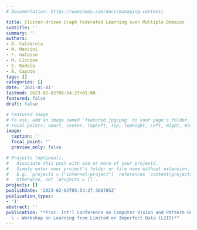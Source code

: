 ```yaml
---
# Documentation: https://wowchemy.com/docs/managing-content/

title: Cluster-driven Graph Federated Learning over Multiple Domains
subtitle: ''
summary: ''
authors:
- D. Caldarola
- M. Mancini
- F. Galasso
- M. Ciccone
- E. Rodolà
- B. Caputo
tags: []
categories: []
date: '2021-01-01'
lastmod: 2023-02-02T06:54:27+01:00
featured: false
draft: false

# Featured image
# To use, add an image named `featured.jpg/png` to your page's folder.
# Focal points: Smart, Center, TopLeft, Top, TopRight, Left, Right, BottomLeft, Bottom, BottomRight.
image:
  caption: ''
  focal_point: ''
  preview_only: false

# Projects (optional).
#   Associate this post with one or more of your projects.
#   Simply enter your project's folder or file name without extension.
#   E.g. `projects = ["internal-project"]` references `content/project/deep-learning/index.md`.
#   Otherwise, set `projects = []`.
projects: []
publishDate: '2023-02-02T05:54:27.368785Z'
publication_types:
- '1'
abstract: ''
publication: "*Proc. Int'l Conference on Computer Vision and Pattern Recognition (CVPR)\
  \ - Workshop on Learning from Limited or Imperfect Data (L2ID)*"
---
```

